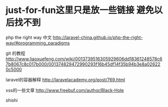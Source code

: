 # just-for-fun这里只是放一些链接 避免以后找不到
php the right way 中文 http://laravel-china.github.io/php-the-right-way/#programming_paradigms

git 的教程 http://www.liaoxuefeng.com/wiki/0013739516305929606dd18361248578c67b8067c8c017b000/001374829472990293f16b45df14f35b94b3e8a026220c5000

laravel的容器解释 http://laravelacademy.org/post/769.html


xss的一些文章 http://www.freebuf.com/author/Black-Hole

shishi
